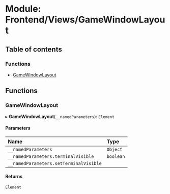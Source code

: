 # Module: Frontend/Views/GameWindowLayout

## Table of contents

### Functions

- [GameWindowLayout](Frontend_Views_GameWindowLayout.md#gamewindowlayout)

## Functions

### GameWindowLayout

▸ **GameWindowLayout**(`__namedParameters`): `Element`

#### Parameters

| Name                                   | Type      |
| :------------------------------------- | :-------- |
| `__namedParameters`                    | `Object`  |
| `__namedParameters.terminalVisible`    | `boolean` |
| `__namedParameters.setTerminalVisible` |           |

#### Returns

`Element`
